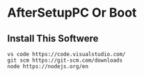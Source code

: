 # AfterSetupPC Or Boot
## Install This Softwere
~~~
vs code https://code.visualstudio.com/
git scm https://git-scm.com/downloads
node https://nodejs.org/en
~~~
